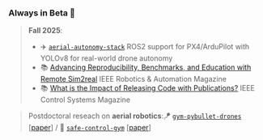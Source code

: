 ### Always in Beta 🧪

> **Fall 2025**:
> - ✈️ [`aerial-autonomy-stack`](https://github.com/JacopoPan/aerial-autonomy-stack) ROS2 support for PX4/ArduPilot with YOLOv8 for real-world drone autonomy
> - 📚 [Advancing Reproducibility, Benchmarks, and Education with Remote Sim2real](https://www.dynsyslab.org/wp-content/papercite-data/pdf/teetaert-ram25.pdf) IEEE Robotics & Automation Magazine
> - 📚 [What is the Impact of Releasing Code with Publications?](https://arxiv.org/abs/2308.10008v1) IEEE Control Systems Magazine

> Postdoctoral reseach on __aerial robotics__:🪁 [`gym-pybullet-drones`](https://github.com/utiasDSL/gym-pybullet-drones) [[paper](https://arxiv.org/abs/2103.02142)] / 🦺 [`safe-control-gym`](https://github.com/utiasDSL/safe-control-gym) [[paper](https://arxiv.org/abs/2109.06325)]

<!--

> I occasionally write simple/demystifying __tutorials__ about robotics and computer science
> - 🧑‍💻 [`leetcode-top100-liked-questions`](https://github.com/JacopoPan/leetcode-top100-liked-questions) 🧑‍💻 / 📚 [`a-minimalist-guide`](https://github.com/JacopoPan/a-minimalist-guide) 📚
> - read our ["Safe Learning in Robotics" review](https://arxiv.org/abs/2108.06266) and/or re-watch our [IROS 2022 sim2real competition](https://www.youtube.com/watch?v=-il6B1XeJkI)

**JacopoPan/JacopoPan** is a ✨ _special_ ✨ repository because its `README.md` (this file) appears on your GitHub profile.
-->

